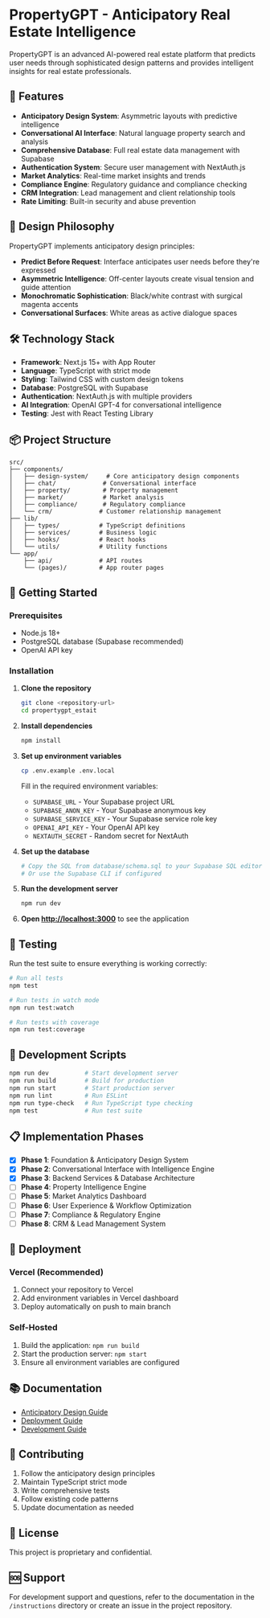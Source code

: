 # PropertyGPT - Anticipatory Real Estate Intelligence

PropertyGPT is an advanced AI-powered real estate platform that predicts user needs through sophisticated design patterns and provides intelligent insights for real estate professionals.

## 🚀 Features

- **Anticipatory Design System**: Asymmetric layouts with predictive intelligence
- **Conversational AI Interface**: Natural language property search and analysis
- **Comprehensive Database**: Full real estate data management with Supabase
- **Authentication System**: Secure user management with NextAuth.js
- **Market Analytics**: Real-time market insights and trends
- **Compliance Engine**: Regulatory guidance and compliance checking
- **CRM Integration**: Lead management and client relationship tools
- **Rate Limiting**: Built-in security and abuse prevention

## 🎨 Design Philosophy

PropertyGPT implements anticipatory design principles:

- **Predict Before Request**: Interface anticipates user needs before they're expressed
- **Asymmetric Intelligence**: Off-center layouts create visual tension and guide attention
- **Monochromatic Sophistication**: Black/white contrast with surgical magenta accents
- **Conversational Surfaces**: White areas as active dialogue spaces

## 🛠️ Technology Stack

- **Framework**: Next.js 15+ with App Router
- **Language**: TypeScript with strict mode
- **Styling**: Tailwind CSS with custom design tokens
- **Database**: PostgreSQL with Supabase
- **Authentication**: NextAuth.js with multiple providers
- **AI Integration**: OpenAI GPT-4 for conversational intelligence
- **Testing**: Jest with React Testing Library

## 📦 Project Structure

```
src/
├── components/
│   ├── design-system/     # Core anticipatory design components
│   ├── chat/             # Conversational interface
│   ├── property/         # Property management
│   ├── market/           # Market analysis
│   ├── compliance/       # Regulatory compliance
│   └── crm/             # Customer relationship management
├── lib/
│   ├── types/           # TypeScript definitions
│   ├── services/        # Business logic
│   ├── hooks/           # React hooks
│   └── utils/           # Utility functions
└── app/
    ├── api/             # API routes
    └── (pages)/         # App router pages
```

## 🚀 Getting Started

### Prerequisites

- Node.js 18+
- PostgreSQL database (Supabase recommended)
- OpenAI API key

### Installation

1. **Clone the repository**
   ```bash
   git clone <repository-url>
   cd propertygpt_estait
   ```

2. **Install dependencies**
   ```bash
   npm install
   ```

3. **Set up environment variables**
   ```bash
   cp .env.example .env.local
   ```
   
   Fill in the required environment variables:
   - `SUPABASE_URL` - Your Supabase project URL
   - `SUPABASE_ANON_KEY` - Your Supabase anonymous key
   - `SUPABASE_SERVICE_KEY` - Your Supabase service role key
   - `OPENAI_API_KEY` - Your OpenAI API key
   - `NEXTAUTH_SECRET` - Random secret for NextAuth

4. **Set up the database**
   ```bash
   # Copy the SQL from database/schema.sql to your Supabase SQL editor
   # Or use the Supabase CLI if configured
   ```

5. **Run the development server**
   ```bash
   npm run dev
   ```

6. **Open [http://localhost:3000](http://localhost:3000)** to see the application

## 🧪 Testing

Run the test suite to ensure everything is working correctly:

```bash
# Run all tests
npm test

# Run tests in watch mode
npm run test:watch

# Run tests with coverage
npm run test:coverage
```

## 🔧 Development Scripts

```bash
npm run dev          # Start development server
npm run build        # Build for production
npm run start        # Start production server
npm run lint         # Run ESLint
npm run type-check   # Run TypeScript type checking
npm test             # Run test suite
```

## 📋 Implementation Phases

- [x] **Phase 1**: Foundation & Anticipatory Design System
- [x] **Phase 2**: Conversational Interface with Intelligence Engine
- [x] **Phase 3**: Backend Services & Database Architecture
- [ ] **Phase 4**: Property Intelligence Engine
- [ ] **Phase 5**: Market Analytics Dashboard
- [ ] **Phase 6**: User Experience & Workflow Optimization
- [ ] **Phase 7**: Compliance & Regulatory Engine
- [ ] **Phase 8**: CRM & Lead Management System

## 🚀 Deployment

### Vercel (Recommended)

1. Connect your repository to Vercel
2. Add environment variables in Vercel dashboard
3. Deploy automatically on push to main branch

### Self-Hosted

1. Build the application: `npm run build`
2. Start the production server: `npm start`
3. Ensure all environment variables are configured

## 📚 Documentation

- [Anticipatory Design Guide](./instructions/anticipatory-design.md)
- [Deployment Guide](./DEPLOYMENT.md)
- [Development Guide](./CLAUDE.md)

## 🤝 Contributing

1. Follow the anticipatory design principles
2. Maintain TypeScript strict mode
3. Write comprehensive tests
4. Follow existing code patterns
5. Update documentation as needed

## 📄 License

This project is proprietary and confidential.

## 🆘 Support

For development support and questions, refer to the documentation in the `/instructions` directory or create an issue in the project repository.